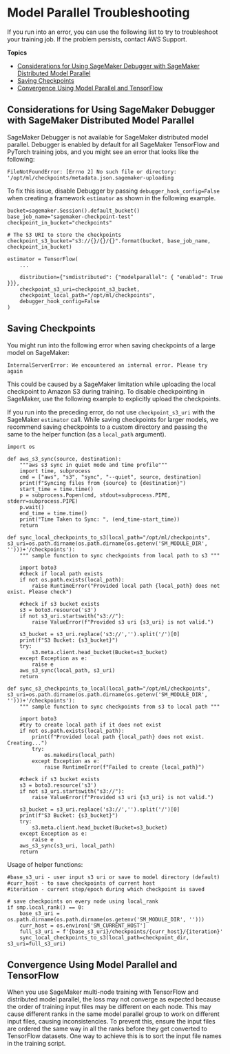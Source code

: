 # Model Parallel Troubleshooting<a name="distributed-troubleshooting-model-parallel"></a>

If you run into an error, you can use the following list to try to troubleshoot your training job\. If the problem persists, contact AWS Support\. 

**Topics**
+ [Considerations for Using SageMaker Debugger with SageMaker Distributed Model Parallel](#distributed-ts-model-parallel-debugger)
+ [Saving Checkpoints](#distributed-ts-model-parallel-checkpoints)
+ [Convergence Using Model Parallel and TensorFlow](#distributed-ts-model-parallel-tf-convergence)

## Considerations for Using SageMaker Debugger with SageMaker Distributed Model Parallel<a name="distributed-ts-model-parallel-debugger"></a>

SageMaker Debugger is not available for SageMaker distributed model parallel\. Debugger is enabled by default for all SageMaker TensorFlow and PyTorch training jobs, and you might see an error that looks like the following: 

```
FileNotFoundError: [Errno 2] No such file or directory: '/opt/ml/checkpoints/metadata.json.sagemaker-uploading
```

To fix this issue, disable Debugger by passing `debugger_hook_config=False` when creating a framework `estimator` as shown in the following example\.

```
bucket=sagemaker.Session().default_bucket()
base_job_name="sagemaker-checkpoint-test"
checkpoint_in_bucket="checkpoints"

# The S3 URI to store the checkpoints
checkpoint_s3_bucket="s3://{}/{}/{}".format(bucket, base_job_name, checkpoint_in_bucket)

estimator = TensorFlow(
    ...

    distribution={"smdistributed": {"modelparallel": { "enabled": True }}},
    checkpoint_s3_uri=checkpoint_s3_bucket,
    checkpoint_local_path="/opt/ml/checkpoints",
    debugger_hook_config=False
)
```

## Saving Checkpoints<a name="distributed-ts-model-parallel-checkpoints"></a>

You might run into the following error when saving checkpoints of a large model on SageMaker: 

```
InternalServerError: We encountered an internal error. Please try again
```

This could be caused by a SageMaker limitation while uploading the local checkpoint to Amazon S3 during training\. To disable checkpointing in SageMaker, use the following example to explicitly upload the checkpoints\.

If you run into the preceding error, do not use `checkpoint_s3_uri` with the SageMaker `estimator` call\. While saving checkpoints for larger models, we recommend saving checkpoints to a custom directory and passing the same to the helper function \(as a `local_path` argument\)\.

```
import os

def aws_s3_sync(source, destination):
    """aws s3 sync in quiet mode and time profile"""
    import time, subprocess
    cmd = ["aws", "s3", "sync", "--quiet", source, destination]
    print(f"Syncing files from {source} to {destination}")
    start_time = time.time()
    p = subprocess.Popen(cmd, stdout=subprocess.PIPE, stderr=subprocess.PIPE)
    p.wait()
    end_time = time.time()
    print("Time Taken to Sync: ", (end_time-start_time))
    return

def sync_local_checkpoints_to_s3(local_path="/opt/ml/checkpoints", s3_uri=os.path.dirname(os.path.dirname(os.getenv('SM_MODULE_DIR', '')))+'/checkpoints'):
    """ sample function to sync checkpoints from local path to s3 """

    import boto3
    #check if local path exists
    if not os.path.exists(local_path):
        raise RuntimeError("Provided local path {local_path} does not exist. Please check")

    #check if s3 bucket exists
    s3 = boto3.resource('s3')
    if not s3_uri.startswith("s3://"):
        raise ValueError(f"Provided s3 uri {s3_uri} is not valid.")

    s3_bucket = s3_uri.replace('s3://','').split('/')[0]
    print(f"S3 Bucket: {s3_bucket}")
    try:
        s3.meta.client.head_bucket(Bucket=s3_bucket)
    except Exception as e:
        raise e
    aws_s3_sync(local_path, s3_uri)
    return

def sync_s3_checkpoints_to_local(local_path="/opt/ml/checkpoints", s3_uri=os.path.dirname(os.path.dirname(os.getenv('SM_MODULE_DIR', '')))+'/checkpoints'):
    """ sample function to sync checkpoints from s3 to local path """

    import boto3
    #try to create local path if it does not exist
    if not os.path.exists(local_path):
        print(f"Provided local path {local_path} does not exist. Creating...")
        try:
            os.makedirs(local_path)
        except Exception as e:
            raise RuntimeError(f"Failed to create {local_path}")

    #check if s3 bucket exists
    s3 = boto3.resource('s3')
    if not s3_uri.startswith("s3://"):
        raise ValueError(f"Provided s3 uri {s3_uri} is not valid.")

    s3_bucket = s3_uri.replace('s3://','').split('/')[0]
    print(f"S3 Bucket: {s3_bucket}")
    try:
        s3.meta.client.head_bucket(Bucket=s3_bucket)
    except Exception as e:
        raise e
    aws_s3_sync(s3_uri, local_path)
    return
```

Usage of helper functions:

```
#base_s3_uri - user input s3 uri or save to model directory (default)
#curr_host - to save checkpoints of current host
#iteration - current step/epoch during which checkpoint is saved

# save checkpoints on every node using local_rank
if smp.local_rank() == 0:
    base_s3_uri = os.path.dirname(os.path.dirname(os.getenv('SM_MODULE_DIR', '')))
    curr_host = os.environ['SM_CURRENT_HOST']
    full_s3_uri = f'{base_s3_uri}/checkpoints/{curr_host}/{iteration}'
    sync_local_checkpoints_to_s3(local_path=checkpoint_dir, s3_uri=full_s3_uri)
```

## Convergence Using Model Parallel and TensorFlow<a name="distributed-ts-model-parallel-tf-convergence"></a>

When you use SageMaker multi\-node training with TensorFlow and distributed model parallel, the loss may not converge as expected because the order of training input files may be different on each node\. This may cause different ranks in the same model parallel group to work on different input files, causing inconsistencies\. To prevent this, ensure the input files are ordered the same way in all the ranks before they get converted to TensorFlow datasets\. One way to achieve this is to sort the input file names in the training script\.